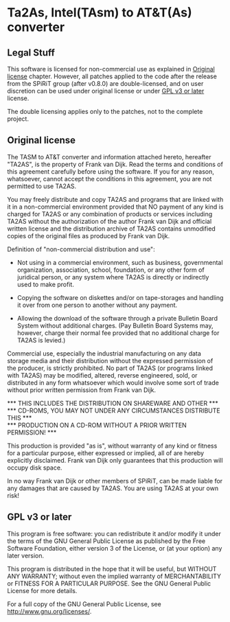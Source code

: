 # Ta2As, Intel(TAsm) to AT&T(As) converter

## Legal Stuff

This software is licensed for non-commercial use as explained in
[Original license](#Original-license) chapter. However, all patches applied to the
code after the release from the SPiRiT group (after v0.8.0) are
double-licensed, and on user discretion can be used under original
license or under [GPL v3 or later](#GPL-v3-or-later) license.

The double licensing applies only to the patches, not to the complete
project.

## Original license

The TASM to AT&T converter and information attached hereto, hereafter
"TA2AS", is the property of Frank van Dijk. Read the terms and
conditions of this agreement carefully before using the software. If you
for any reason, whatsoever, cannot accept the conditions in this
agreement, you are not permitted to use TA2AS.

You may freely distribute and copy TA2AS and programs that are linked
with it in a non-commercial environment provided that NO payment of any
kind is charged for TA2AS or any combination of products or services
including TA2AS without the authorization of the author Frank van Dijk
and official written license and the distribution archive of TA2AS
contains unmodified copies of the original files as produced by
Frank van Dijk.

Definition of "non-commercial distribution and use":

* Not using in a commercial environment, such as business, governmental
  organization, association, school, foundation, or any other form of
  juridical person, or any system where TA2AS is directly or
  indirectly used to make profit.

* Copying the software on diskettes and/or on tape-storages and handling
  it over from one person to another without any payment.

* Allowing the download of the software through a private Bulletin Board
  System without additional charges.
  (Pay Bulletin Board Systems may, however, charge their normal fee
   provided that no additional charge for TA2AS is levied.)

Commercial use, especially the industrial manufacturing on any data
storage media and their distribution without the expressed permission
of the producer, is strictly prohibited. No part of TA2AS (or programs
linked with TA2AS) may be modified, altered, reverse engineered, sold, or
distributed in any form whatsoever which would involve some sort of
trade without prior written permission from Frank van Dijk.

*** THIS INCLUDES THE DISTRIBUTION ON SHAREWARE AND OTHER        ***  
*** CD-ROMS, YOU MAY NOT UNDER ANY CIRCUMSTANCES DISTRIBUTE THIS ***  
*** PRODUCTION ON A CD-ROM WITHOUT A PRIOR WRITTEN PERMISSION!   ***  

This production is provided "as is", without warranty of any kind or
fitness for a particular purpose, either expressed or implied, all of
are hereby explicitly disclaimed. Frank van Dijk only guarantees that
this production will occupy disk space.

In no way Frank van Dijk or other members of SPiRiT, can be made
liable for any damages that are caused by TA2AS. You are using
TA2AS at your own risk!

## GPL v3 or later

This program is free software: you can redistribute it and/or modify it
under the terms of the GNU General Public License as published by the
Free Software Foundation, either version 3 of the License, or (at your
option) any later version.

This program is distributed in the hope that it will be useful, but
WITHOUT ANY WARRANTY; without even the implied warranty of
MERCHANTABILITY or FITNESS FOR A PARTICULAR PURPOSE. See the GNU
General Public License for more details.

For a full copy of the GNU General Public License, see
<http://www.gnu.org/licenses/>.
